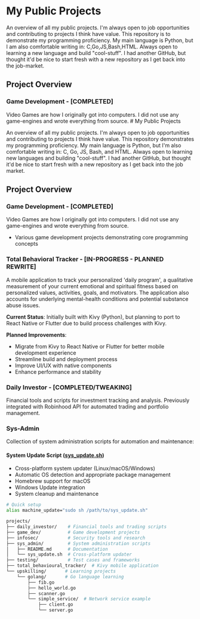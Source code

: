 # My Public Projects

An overview of all my public projects. I'm always open to job opportunities and contributing to projects I think have value. 
This repository is to demonstrate my programming proficiency. My main language is Python, but I am also comfortable writing in: 
C,Go,JS,Bash,HTML. Always open to learning a new language and build "cool-stuff". I had another GitHub, but thought it'd be nice to start fresh with a 
new repository as I get back into the job-market. 

## Project Overview

### Game Development - [COMPLETED]
Video Games are how I originally got into computers. I did not use any game-engines and wrote everything from source. # My Public Projects

An overview of all my public projects. I'm always open to job opportunities and contributing to projects I think have value. 
This repository demonstrates my programming proficiency. My main language is Python, but I'm also comfortable writing in: 
C, Go, JS, Bash, and HTML. Always open to learning new languages and building "cool-stuff". I had another GitHub, but thought it'd be nice to start fresh with a 
new repository as I get back into the job market.

## Project Overview

### Game Development - [COMPLETED]
Video Games are how I originally got into computers. I did not use any game-engines and wrote everything from source. 
- Various game development projects demonstrating core programming concepts

### Total Behavioral Tracker - [IN-PROGRESS - PLANNED REWRITE]
A mobile application to track your personalized 'daily program', a qualitative measurement of your current emotional and spiritual fitness based on personalized values, activities, goals, and motivators. The application also accounts for underlying mental-health conditions and potential substance abuse issues.

**Current Status**: Initially built with Kivy (Python), but planning to port to React Native or Flutter due to build process challenges with Kivy.

**Planned Improvements**:
- Migrate from Kivy to React Native or Flutter for better mobile development experience
- Streamline build and deployment process
- Improve UI/UX with native components
- Enhance performance and stability

### Daily Investor - [COMPLETED/TWEAKING]
Financial tools and scripts for investment tracking and analysis. Previously integrated with Robinhood API for automated trading and portfolio management.

### Sys-Admin
Collection of system administration scripts for automation and maintenance:

#### System Update Script ([sys_update.sh](cci:7://file:///Users/lukaselsrode/dev_work/projects/sys_admin/sys_update.sh:0:0-0:0))
- Cross-platform system updater (Linux/macOS/Windows)
- Automatic OS detection and appropriate package management
- Homebrew support for macOS
- Windows Update integration
- System cleanup and maintenance

```bash
# Quick setup
alias machine_update="sudo sh /path/to/sys_update.sh"
```

```bash
projects/
├── daily_investor/    # Financial tools and trading scripts
├── game_dev/          # Game development projects
├── infosec/           # Security tools and research
├── sys_admin/         # System administration scripts
│   ├── README.md      # Documentation
│   └── sys_update.sh  # Cross-platform updater
├── testing/           # Test cases and frameworks
├── total_behavioural_tracker/  # Kivy mobile application
└── upskilling/       # Learning projects
    └── golang/       # Go language learning
        ├── fib.go
        ├── hello_world.go
        ├── scanner.go
        └── simple_service/  # Network service example
            ├── client.go
            └── server.go
``` 


